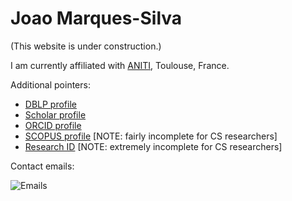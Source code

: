 <!-- # jpmarquessilva.github.io -->
# Joao Marques-Silva
(This website is under construction.)

I am currently affiliated with [ANITI](https://aniti.univ-toulouse.fr/), Toulouse, France.

Additional pointers:
  * [DBLP profile](https://dblp.uni-trier.de/pers/hd/m/Marques=Silva:Joao)
  * [Scholar profile](https://scholar.google.com/citations?user=1b9hppwAAAAJ&hl=en&pagesize=100)
  * [ORCID profile](http://orcid.org/0000-0002-6632-3086)
  * [SCOPUS profile](https://www.scopus.com/authid/detail.uri?authorId=6603779463) [NOTE: fairly incomplete for CS researchers]
  * [Research ID](https://publons.com/researcher/2856895/joao-marques-silva/) [NOTE: extremely incomplete for CS researchers]


Contact emails:

![Emails](jpmarquessilva.github.io/emails.png)
